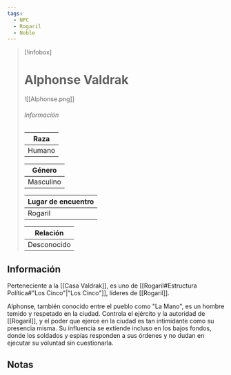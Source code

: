 ```yaml
---
tags:
  - NPC
  - Rogaril
  - Noble
---
```


> [!infobox]
> # Alphonse Valdrak
> ![[Alphonse.png]]
> ###### Información
> | Raza  |
> | ----- |
> |  Humano    |
> 
> | Género  |
> | ----- |
> |  Masculino  |
> 
> | Lugar de encuentro |
> | --------- | 
> | Rogaril | 
> 
> | Relación       |
> | ----------------- |
> | Desconocido |

## Información
Perteneciente a la [[Casa Valdrak]], es uno de [[Rogaril#Estructura Política#"Los Cinco"|"Los Cinco"]], líderes de [[Rogaril]]. 

Alphonse, también conocido entre el pueblo como "La Mano", es un hombre temido y respetado en la ciudad. Controla el ejército y la autoridad de [[Rogaril]], y el poder que ejerce en la ciudad es tan intimidante como su presencia misma. Su influencia se extiende incluso en los bajos fondos, donde los soldados y espías responden a sus órdenes y no dudan en ejecutar su voluntad sin cuestionarla.

## Notas